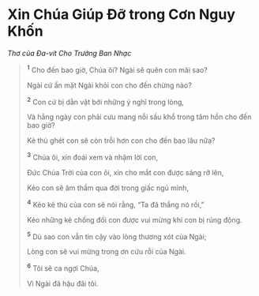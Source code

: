 # Xin Chúa Giúp Ðỡ trong Cơn Nguy Khốn
*Thơ của Ða-vít Cho Trưởng Ban Nhạc*

> <sup><b>1</b></sup> Cho đến bao giờ, Chúa ôi? Ngài sẽ quên con mãi sao?
> 
> Ngài cứ ẩn mặt Ngài khỏi con cho đến chừng nào?
> 
> <sup><b>2</b></sup> Con cứ bị dằn vặt bởi những ý nghĩ trong lòng,
> 
> Và hằng ngày con phải cưu mang nỗi sầu khổ trong tâm hồn cho đến bao giờ?
> 
> Kẻ thù ghét con sẽ còn trỗi hơn con cho đến bao lâu nữa?
>
> <sup><b>3</b></sup> Chúa ôi, xin đoái xem và nhậm lời con,
> 
> Ðức Chúa Trời của con ôi, xin cho mắt con được sáng rỡ lên,
> 
> Kẻo con sẽ âm thầm qua đời trong giấc ngủ mình,
> 
> <sup><b>4</b></sup> Kẻo kẻ thù của con sẽ nói rằng, “Ta đã thắng nó rồi,”
> 
> Kẻo những kẻ chống đối con được vui mừng khi con bị rúng động.
>
> <sup><b>5</b></sup> Dù sao con vẫn tin cậy vào lòng thương xót của Ngài;
> 
> Lòng con sẽ vui mừng trong ơn cứu rỗi của Ngài.
>
> <sup><b>6</b></sup> Tôi sẽ ca ngợi Chúa,
> 
> Vì Ngài đã hậu đãi tôi.